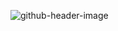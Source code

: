 ![github-header-image](https://github.com/starboy011/starboy011/assets/122264789/a2cb4462-3977-434c-b93a-7c1b72cc575d)
